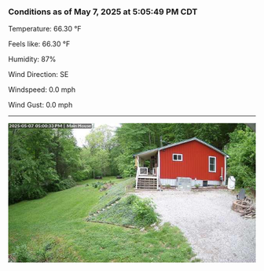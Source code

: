 ### Conditions as of May 7, 2025 at 5:05:49 PM CDT 

Temperature: 66.30 &deg;F

Feels like: 66.30 &deg;F

Humidity: 87%

Wind Direction: SE

Windspeed: 0.0 mph

Wind Gust: 0.0 mph

---

<img src="./images/latest.jpeg"/>

